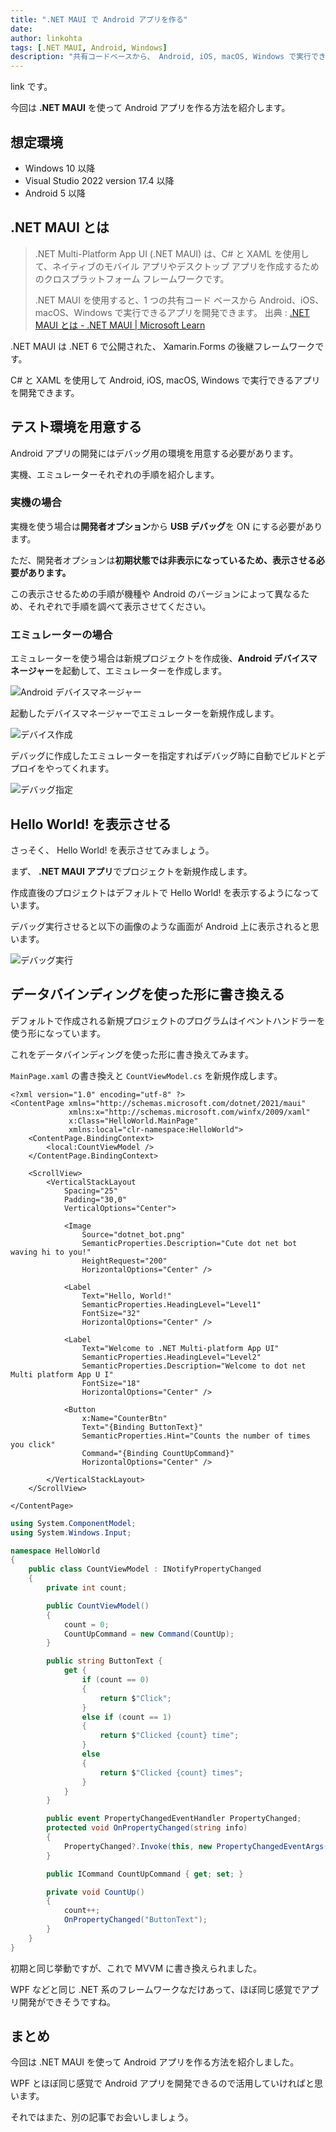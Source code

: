 ```yaml
---
title: ".NET MAUI で Android アプリを作る"
date: 
author: linkohta
tags: [.NET MAUI, Android, Windows]
description: "共有コードベースから、 Android, iOS, macOS, Windows で実行できるアプリを開発できる .NET MAUI を使ってAndroid アプリを作る方法を紹介しています。"
---
```


link です。

今回は **.NET MAUI** を使って Android アプリを作る方法を紹介します。

## 想定環境

- Windows 10 以降
- Visual Studio 2022 version 17.4 以降
- Android 5 以降

## .NET MAUI とは

>.NET Multi-Platform App UI (.NET MAUI) は、C# と XAML を使用して、ネイティブのモバイル アプリやデスクトップ アプリを作成するためのクロスプラットフォーム フレームワークです。
>
>.NET MAUI を使用すると、1 つの共有コード ベースから Android、iOS、macOS、Windows で実行できるアプリを開発できます。
>出典 : [.NET MAUI とは - .NET MAUI | Microsoft Learn](https://learn.microsoft.com/ja-jp/dotnet/maui/what-is-maui?view=net-maui-7.0)

.NET MAUI は .NET 6 で公開された、 Xamarin.Forms の後継フレームワークです。

C# と XAML を使用して Android, iOS, macOS, Windows で実行できるアプリを開発できます。

## テスト環境を用意する

Android アプリの開発にはデバッグ用の環境を用意する必要があります。

実機、エミュレーターそれぞれの手順を紹介します。

### 実機の場合

実機を使う場合は**開発者オプション**から **USB デバッグ**を ON にする必要があります。

ただ、開発者オプションは**初期状態では非表示になっているため、表示させる必要があります。**

この表示させるための手順が機種や Android のバージョンによって異なるため、それぞれで手順を調べて表示させてください。

### エミュレーターの場合

エミュレーターを使う場合は新規プロジェクトを作成後、**Android デバイスマネージャー**を起動して、エミュレーターを作成します。

![Android デバイスマネージャー](images/android-manager1.png)

起動したデバイスマネージャーでエミュレーターを新規作成します。

![デバイス作成](images/android-manager2.png)

デバッグに作成したエミュレーターを指定すればデバッグ時に自動でビルドとデプロイをやってくれます。

![デバッグ指定](images/android-manager3.png)

## Hello World! を表示させる

さっそく、 Hello World! を表示させてみましょう。

まず、 **.NET MAUI アプリ**でプロジェクトを新規作成します。

作成直後のプロジェクトはデフォルトで Hello World! を表示するようになっています。

デバッグ実行させると以下の画像のような画面が Android 上に表示されると思います。

![デバッグ実行](images/debug.png)

## データバインディングを使った形に書き換える

デフォルトで作成される新規プロジェクトのプログラムはイベントハンドラーを使う形になっています。

これをデータバインディングを使った形に書き換えてみます。

`MainPage.xaml` の書き換えと `CountViewModel.cs` を新規作成します。

```xml:title=MainPage.xaml
<?xml version="1.0" encoding="utf-8" ?>
<ContentPage xmlns="http://schemas.microsoft.com/dotnet/2021/maui"
             xmlns:x="http://schemas.microsoft.com/winfx/2009/xaml"
             x:Class="HelloWorld.MainPage"
             xmlns:local="clr-namespace:HelloWorld">
    <ContentPage.BindingContext>
        <local:CountViewModel />
    </ContentPage.BindingContext>

    <ScrollView>
        <VerticalStackLayout
            Spacing="25"
            Padding="30,0"
            VerticalOptions="Center">

            <Image
                Source="dotnet_bot.png"
                SemanticProperties.Description="Cute dot net bot waving hi to you!"
                HeightRequest="200"
                HorizontalOptions="Center" />

            <Label
                Text="Hello, World!"
                SemanticProperties.HeadingLevel="Level1"
                FontSize="32"
                HorizontalOptions="Center" />

            <Label
                Text="Welcome to .NET Multi-platform App UI"
                SemanticProperties.HeadingLevel="Level2"
                SemanticProperties.Description="Welcome to dot net Multi platform App U I"
                FontSize="18"
                HorizontalOptions="Center" />

            <Button
                x:Name="CounterBtn"
                Text="{Binding ButtonText}"
                SemanticProperties.Hint="Counts the number of times you click"
                Command="{Binding CountUpCommand}"
                HorizontalOptions="Center" />

        </VerticalStackLayout>
    </ScrollView>

</ContentPage>
```

```cs:title=CountViewModel.cs
using System.ComponentModel;
using System.Windows.Input;

namespace HelloWorld
{
    public class CountViewModel : INotifyPropertyChanged
    {
        private int count;

        public CountViewModel()
        {
            count = 0;
            CountUpCommand = new Command(CountUp);
        }

        public string ButtonText {
            get {
                if (count == 0)
                {
                    return $"Click";
                }
                else if (count == 1)
                {
                    return $"Clicked {count} time";
                }
                else
                {
                    return $"Clicked {count} times";
                }
            }
        }

        public event PropertyChangedEventHandler PropertyChanged;
        protected void OnPropertyChanged(string info)
        {
            PropertyChanged?.Invoke(this, new PropertyChangedEventArgs(info));
        }

        public ICommand CountUpCommand { get; set; }

        private void CountUp()
        {
            count++;
            OnPropertyChanged("ButtonText");
        }
    }
}
```

初期と同じ挙動ですが、これで MVVM に書き換えられました。

WPF などと同じ .NET 系のフレームワークなだけあって、ほぼ同じ感覚でアプリ開発ができそうですね。

## まとめ

今回は .NET MAUI を使って Android アプリを作る方法を紹介しました。

WPF とほぼ同じ感覚で Android アプリを開発できるので活用していければと思います。

それではまた、別の記事でお会いしましょう。
